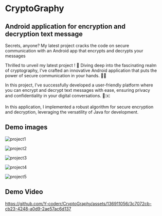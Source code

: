 # CryptoGraphy #
## Android application for encryption and decryption text message ##
Secrets, anyone? My latest project cracks the code on secure communication with an Android app that encrypts and decrypts your messages

Thrilled to unveil my latest project ! 🚀 Diving deep into the fascinating realm of cryptography, I've crafted an innovative Android application that puts the power of secure communication in your hands. 🔐💬

In this project, I've successfully developed a user-friendly platform where you can encrypt and decrypt text messages with ease, ensuring privacy and confidentiality in your digital conversations. 📲✉️

In this application, I implemented a robust algorithm for secure encryption and decryption, leveraging the versatility of Java for development.

## Demo images ##

![project1](https://github.com/Y-coderr/CryptoGraphy/assets/136911056/dbca3da5-85c9-4330-ba69-4cbfe53aa7c1)


![project2](https://github.com/Y-coderr/CryptoGraphy/assets/136911056/a899a32b-0ee6-4861-ae36-814a383264b1)


![project3](https://github.com/Y-coderr/CryptoGraphy/assets/136911056/62413dd5-4273-4ffb-a0ca-183cca6a2fcd)


![project4](https://github.com/Y-coderr/CryptoGraphy/assets/136911056/e0d2e7a7-ebf1-462e-8368-8dfdecee094b)


![project5](https://github.com/Y-coderr/CryptoGraphy/assets/136911056/49d30a37-6b1a-4289-a34d-ed10f89dec8e)


## Demo Video ##
https://github.com/Y-coderr/CryptoGraphy/assets/136911056/3c7072cb-cb23-4248-a0d9-2ae57ac6d137




